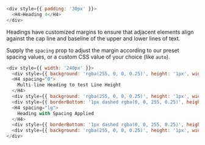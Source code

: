 ```javascript
<div style={{ padding: '30px' }}>
  <H4>Heading 4</H4>
</div>
```

Headings have customized margins to ensure that adjacent elements align against the cap line and baseline of the upper and lower lines of text.

Supply the `spacing` prop to adjust the margin according to our preset spacing values, or a custom CSS value of your choice (like `auto`).

```javascript
<div style={{ width: '240px' }}>
  <div style={{ background: 'rgba(255, 0, 0, 0.25)', height: '1px', width: '240px' }} />
  <H4 spacing="0">
    Multi-line Heading to test Line Height
  </H4>
  <div style={{ background: 'rgba(255, 0, 0, 0.25)', height: '1px', width: '240px' }} />
  <div style={{ borderBottom: '1px dashed rgba(0, 0, 255, 0.25)', height: '1px', width: '240px', position: 'relative', top: '30px' }} />
  <H4 spacing="lg">
    Heading with Spacing Applied
  </H4>
  <div style={{ borderBottom: '1px dashed rgba(0, 0, 255, 0.25)', height: '1px', width: '240px', position: 'relative', bottom: '30px' }} />
  <div style={{ background: 'rgba(255, 0, 0, 0.25)', height: '1px', width: '240px' }} />
</div>
```
